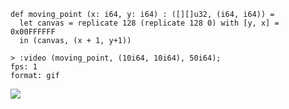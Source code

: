 
```futhark
def moving_point (x: i64, y: i64) : ([][]u32, (i64, i64)) =
  let canvas = replicate 128 (replicate 128 0) with [y, x] = 0x00FFFFFF
  in (canvas, (x + 1, y+1))
```

```
> :video (moving_point, (10i64, 10i64), 50i64);
fps: 1
format: gif
```


![](video-img/2a751dcc7e511fef645ae5c73247d2ec-video.gif)

